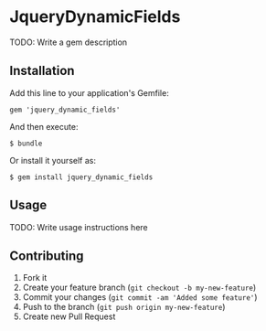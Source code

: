 # JqueryDynamicFields

TODO: Write a gem description

## Installation

Add this line to your application's Gemfile:

    gem 'jquery_dynamic_fields'

And then execute:

    $ bundle

Or install it yourself as:

    $ gem install jquery_dynamic_fields

## Usage

TODO: Write usage instructions here

## Contributing

1. Fork it
2. Create your feature branch (`git checkout -b my-new-feature`)
3. Commit your changes (`git commit -am 'Added some feature'`)
4. Push to the branch (`git push origin my-new-feature`)
5. Create new Pull Request
